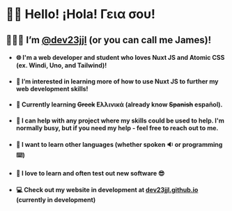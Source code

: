 # 👋🏼 Hello! ¡Hola! Γεια σου!
## 👨🏼‍💻 I’m [@dev23jjl](https://github.com/dev23jjl) (or you can call me James)!

- #### 🌐 I'm a web developer and student who loves Nuxt JS and Atomic CSS (ex. Windi, Uno, and Tailwind)!
- #### 👀 I’m interested in learning more of how to use Nuxt JS to further my web development skills!
- #### 🌱 Currently learning ~~Greek~~ Ελλινικά (already know ~~Spanish~~ español). 
- #### 💞️ I can help with any project where my skills could be used to help. I'm normally busy, but if you need my help - feel free to reach out to me.
- #### 📖 I want to learn other languages (whether spoken 🔉 or programming ⌨️)
- #### 🧠 I love to learn and often test out new software 😎
- #### 💻 Check out my website in development at [dev23jjl.github.io](https://dev23jjl.github.io/) (currently in development)
